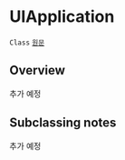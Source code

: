 # UIApplication

`Class` [`원문`](https://developer.apple.com/documentation/uikit/uiapplication)

## Overview

추가 예정

## Subclassing notes

추가 예정
